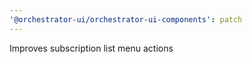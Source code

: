 ```yaml
---
'@orchestrator-ui/orchestrator-ui-components': patch
---
```


Improves subscription list menu actions
